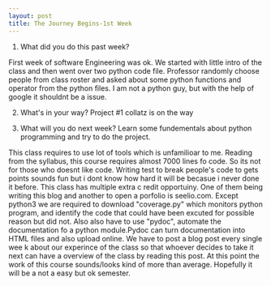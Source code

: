 ```yaml
---
layout: post
title: The Journey Begins-1st Week
---
```

1. What did you do this past week?

First week of software Engineering was ok. We started with little intro of the class and then went over two python code file. Professor randomly choose people from class roster and asked about some python functions and operator from the python files. I am not a python guy, but with the help of google it shouldnt be a issue. 

2. What's in your way?
Project #1 collatz is on the way

3. What will you do next week?
Learn some fundementals about python programming and try to do the project.

This class requires to use lot of tools which is unfamilioar to me. Reading from the syllabus, this course requires almost 7000 lines fo code. So its not for those who doesnt like code. Writing test to break people's code to gets points sounds fun but i dont know how hard it will be becasue i never done it before. This class has multiple extra c redit opportuiny. One of them being writing this blog and another to open a porfolio is seelio.com. Except python3 we are required to download "coverage.py" which monitors python program, and identify the code that could have been excuted for possible reason but did not. Also also have to use "pydoc", automate the documentation fo a python module.Pydoc can turn documentation into HTML files and also upload online. We have to post a blog post every single wee k about our experince of the class so that whoever decides to take it next can have a overview of the class by reading this post. At this point the work of this course sounds/looks kind of more than average. Hopefully it will be a not a easy but ok semester.